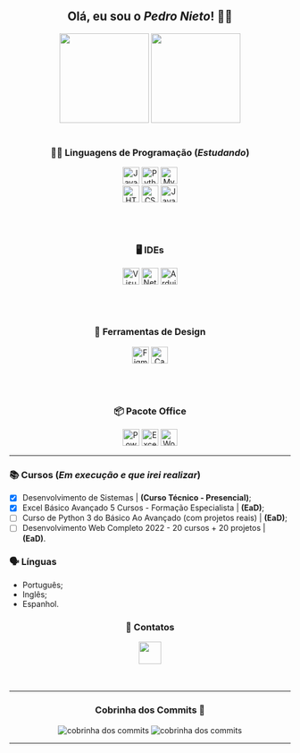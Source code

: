 <h2 align="center"> Olá, eu sou o <i>Pedro Nieto</i>! 👋🏼 </h2>

<div align="center">
<a href="https://github.com/Pedroo-Nietoo"/>
<img height="160em" src="https://github-readme-stats.vercel.app/api?username=Pedroo-Nietoo&theme=dracula&title_color=FFFFFF&text__color=FFFFFF&bg_color=DEG,051937,00456A,007789,00A88C&border_color=2F4858&border_radius=10%&locale=pt-br&show_icons=true&include_all_commits=true&count_private=true"/></a>

<a href="https://github.com/Pedroo-Nietoo"/>
<img height="160em" src="https://github-readme-stats.vercel.app/api/top-langs/?username=Pedroo-Nietoo&theme=dracula&title_color=FFFFFF&text__color=FFFFFF&bg_color=DEG,00A88C,007789,00456A,051937&border_color=2F4858&border_radius=10%&locale=pt-br&layout=compact"/></a>
</div> <br>



<div align="center">
  
### 👨‍💻 Linguagens de Programação (_Estudando_)
  <img height="30em" alt="Java" src="https://img.shields.io/badge/Java-22272e?style=for-the-badge&logo=java&logoColor=D6393E"/>
  <img height="30em" alt="Python" src="https://img.shields.io/badge/Python-22272e?style=for-the-badge&logo=python&logoColor=306998"/>
  <img height="30em" alt="MySQL" src="https://img.shields.io/badge/MySQL-22272e?style=for-the-badge&logo=MySQL&logoColor=F29111"/>
  <br>
  <img height="30em" alt="HTML5" src="https://img.shields.io/badge/HTML5-22272e?style=for-the-badge&logo=html5&logoColor=E34F26"/>
  <img height="30em" alt="CSS3" src="https://img.shields.io/badge/CSS3-22272e?style=for-the-badge&logo=css3&logoColor=1572B6"/>
  <img height="30em" alt="JavaScript" src="https://img.shields.io/badge/JavaScript-22272e?style=for-the-badge&logo=javascript&logoColor=F7DF1E"/>
  
  <br><br>
  
### 🖥 IDEs
  <a href="https://code.visualstudio.com/">
  <img height="30em" alt="Visual Studio Code" src="https://img.shields.io/badge/Visual%20Studio%20Code-22272e.svg?style=for-the-badge&logo=visual-studio-code&logoColor=0078d7"></a>
  
  <a href="https://netbeans.apache.org/">
  <img height="30em" alt="NetBeans" src="https://img.shields.io/badge/NetBeans-22272e?style=for-the-badge&logo=apache%20netbeans%20IDE&logoColor=1B6AC6"></a>
  
  <a href="https://www.arduino.cc/">
  <img height="30em" alt="Arduino" src="https://img.shields.io/badge/Arduino-22272e?style=for-the-badge&logo=arduino&logoColor=00979D"></a>
 
  <br><br>
  
### 🌺 Ferramentas de Design
  <a href="https://www.figma.com/">
  <img height="30em" alt="Figma" src="https://img.shields.io/badge/figma-22272e.svg?style=for-the-badge&logo=figma&logoColor=23F24E1E"></a>
  
  <a href="https://www.canva.com/">
  <img height="30em" alt="Canva" src="https://img.shields.io/badge/Canva-22272e.svg?style=for-the-badge&logo=Canva&logoColor=2300C4CC"></a>
  
  <br> <br>
  
### 📦 Pacote Office
  <a href="https://www.office.com/">
  <img height="30em" alt="PowerPoint" src="https://img.shields.io/badge/PowerPoint-22272e?style=for-the-badge&logo=microsoft-powerpoint&logoColor=B7472A"/></a>
  
  <a href="https://www.office.com/">
  <img height="30em" alt="Excel" src="https://img.shields.io/badge/Excel-22272e?style=for-the-badge&logo=microsoft-excel&logoColor=217346"/></a>
  
  <a href="https://www.office.com/">
  <img height="30em" alt="Word" src="https://img.shields.io/badge/Word-22272e?style=for-the-badge&logo=microsoft-word&logoColor=2B579A"/></a>
  
</div> <hr>



### 📚 Cursos (_Em execução e que irei realizar_)
  - [X] Desenvolvimento de Sistemas | **(Curso Técnico - Presencial)**;
  - [X] Excel Básico Avançado 5 Cursos - Formação Especialista | **(EaD)**;
  - [ ] Curso de Python 3 do Básico Ao Avançado (com projetos reais) | **(EaD)**;
  - [ ] Desenvolvimento Web Completo 2022 - 20 cursos + 20 projetos | **(EaD)**.

### 🗣 Línguas
  - Português;
  - Inglês;
  - Espanhol.

<div align="center">
  
  
  
<h3> 📧 Contatos </h3>
  <a href="https://linktr.ee/pedroonietoo">
  <img height="40em" src="https://img.shields.io/badge/linktree-22272e?style=for-the-badge&logo=linktree&logoColor=1de9b6"/></a>
</div> <br> <br>



<div align="center">
  <hr>
  <h3> Cobrinha dos Commits 🐍 </h3>
  <img alt="cobrinha dos commits" align="center" src="https://github.com/Pedroo-Nietoo/Pedroo-Nietoo/blob/output/github-contribution-grid-snake.svg#gh-dark-mode-only">
  <img alt="cobrinha dos commits" align="center" src="https://github.com/Pedroo-Nietoo/Pedroo-Nietoo/blob/output/github-contribution-grid-snake.gif#gh-light-mode-only">
</div> <hr>
